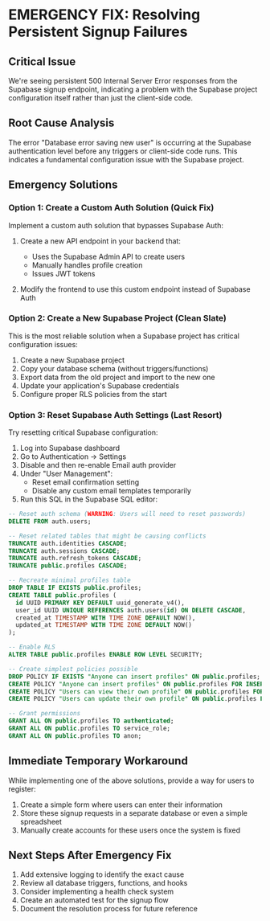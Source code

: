 # EMERGENCY FIX: Resolving Persistent Signup Failures

## Critical Issue
We're seeing persistent 500 Internal Server Error responses from the Supabase signup endpoint, indicating a problem with the Supabase project configuration itself rather than just the client-side code.

## Root Cause Analysis
The error "Database error saving new user" is occurring at the Supabase authentication level before any triggers or client-side code runs. This indicates a fundamental configuration issue with the Supabase project.

## Emergency Solutions

### Option 1: Create a Custom Auth Solution (Quick Fix)
Implement a custom auth solution that bypasses Supabase Auth:

1. Create a new API endpoint in your backend that:
   - Uses the Supabase Admin API to create users
   - Manually handles profile creation 
   - Issues JWT tokens
   
2. Modify the frontend to use this custom endpoint instead of Supabase Auth

### Option 2: Create a New Supabase Project (Clean Slate)
This is the most reliable solution when a Supabase project has critical configuration issues:

1. Create a new Supabase project
2. Copy your database schema (without triggers/functions)
3. Export data from the old project and import to the new one
4. Update your application's Supabase credentials
5. Configure proper RLS policies from the start

### Option 3: Reset Supabase Auth Settings (Last Resort)
Try resetting critical Supabase configuration:

1. Log into Supabase dashboard
2. Go to Authentication → Settings
3. Disable and then re-enable Email auth provider
4. Under "User Management":
   - Reset email confirmation setting
   - Disable any custom email templates temporarily
5. Run this SQL in the Supabase SQL editor:

```sql
-- Reset auth schema (WARNING: Users will need to reset passwords)
DELETE FROM auth.users;

-- Reset related tables that might be causing conflicts
TRUNCATE auth.identities CASCADE;
TRUNCATE auth.sessions CASCADE;
TRUNCATE auth.refresh_tokens CASCADE;
TRUNCATE public.profiles CASCADE;

-- Recreate minimal profiles table
DROP TABLE IF EXISTS public.profiles;
CREATE TABLE public.profiles (
  id UUID PRIMARY KEY DEFAULT uuid_generate_v4(),
  user_id UUID UNIQUE REFERENCES auth.users(id) ON DELETE CASCADE,
  created_at TIMESTAMP WITH TIME ZONE DEFAULT NOW(),
  updated_at TIMESTAMP WITH TIME ZONE DEFAULT NOW()
);

-- Enable RLS
ALTER TABLE public.profiles ENABLE ROW LEVEL SECURITY;

-- Create simplest policies possible
DROP POLICY IF EXISTS "Anyone can insert profiles" ON public.profiles;
CREATE POLICY "Anyone can insert profiles" ON public.profiles FOR INSERT WITH CHECK (true);
CREATE POLICY "Users can view their own profile" ON public.profiles FOR SELECT USING (auth.uid() = user_id);
CREATE POLICY "Users can update their own profile" ON public.profiles FOR UPDATE USING (auth.uid() = user_id);

-- Grant permissions
GRANT ALL ON public.profiles TO authenticated;
GRANT ALL ON public.profiles TO service_role;
GRANT ALL ON public.profiles TO anon;
```

## Immediate Temporary Workaround
While implementing one of the above solutions, provide a way for users to register:

1. Create a simple form where users can enter their information
2. Store these signup requests in a separate database or even a simple spreadsheet
3. Manually create accounts for these users once the system is fixed

## Next Steps After Emergency Fix
1. Add extensive logging to identify the exact cause
2. Review all database triggers, functions, and hooks
3. Consider implementing a health check system 
4. Create an automated test for the signup flow
5. Document the resolution process for future reference 